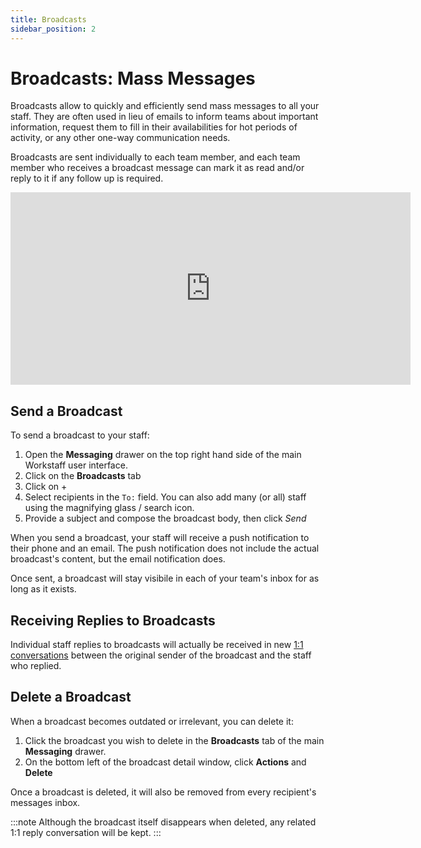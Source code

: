 ```yaml
---
title: Broadcasts
sidebar_position: 2
---
```


# Broadcasts: Mass Messages

Broadcasts allow to quickly and efficiently send mass messages to all your staff. They are often used in lieu of 
emails to inform teams about important information, request them to fill in their availabilities for hot periods of 
activity, or any other one-way communication needs.

Broadcasts are sent individually to each team member, and each team member who receives a broadcast message can mark 
it as read and/or reply to it if any follow up is required. 

<iframe width="640" height="308" src="https://www.loom.com/embed/c37df7aa88414780a542ce0a889fd09d" frameborder="0" webkitallowfullscreen mozallowfullscreen allowfullscreen></iframe>

## Send a Broadcast

To send a broadcast to your staff:

1. Open the **Messaging** drawer on the top right hand side of the main Workstaff user interface.
2. Click on the **Broadcasts** tab
3. Click on +
4. Select recipients in the `To:` field. You can also add many (or all) staff using the magnifying glass / search icon.
5. Provide a subject and compose the broadcast body, then click *Send*

When you send a broadcast, your staff will receive a push notification to their phone and an email. 
The push notification does not include the actual broadcast's content, but the email notification does. 

Once sent, a broadcast will stay visibile in each of your team's inbox for as long as it exists.

## Receiving Replies to Broadcasts

Individual staff replies to broadcasts will actually be received in new [1:1 conversations](./chat.md) between the original sender of the broadcast and the staff who replied.

## Delete a Broadcast

When a broadcast becomes outdated or irrelevant, you can delete it:

1. Click the broadcast you wish to delete in the **Broadcasts** tab of the main **Messaging** drawer.
2. On the bottom left of the broadcast detail window, click **Actions** and **Delete**

Once a broadcast is deleted, it will also be removed from every recipient's messages inbox.

:::note
Although the broadcast itself disappears when deleted, any related 1:1 reply conversation will be kept.
:::
